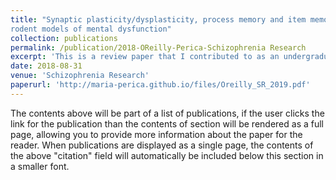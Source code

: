```yaml
---
title: "Synaptic plasticity/dysplasticity, process memory and item memory in
rodent models of mental dysfunction"
collection: publications
permalink: /publication/2018-OReilly-Perica-Schizophrenia Research
excerpt: 'This is a review paper that I contributed to as an undergraduate student at New York University. In this paper, we propose a model of how different plasticity mechanisms are altered in different rodent models of schizophrenia, and describe why cognitive experience may be beneficial in one model but not in another.'
date: 2018-08-31
venue: 'Schizophrenia Research'
paperurl: 'http://maria-perica.github.io/files/Oreilly_SR_2019.pdf'
---
```


The contents above will be part of a list of publications, if the user clicks the link for the publication than the contents of section will be rendered as a full page, allowing you to provide more information about the paper for the reader. When publications are displayed as a single page, the contents of the above "citation" field will automatically be included below this section in a smaller font.
